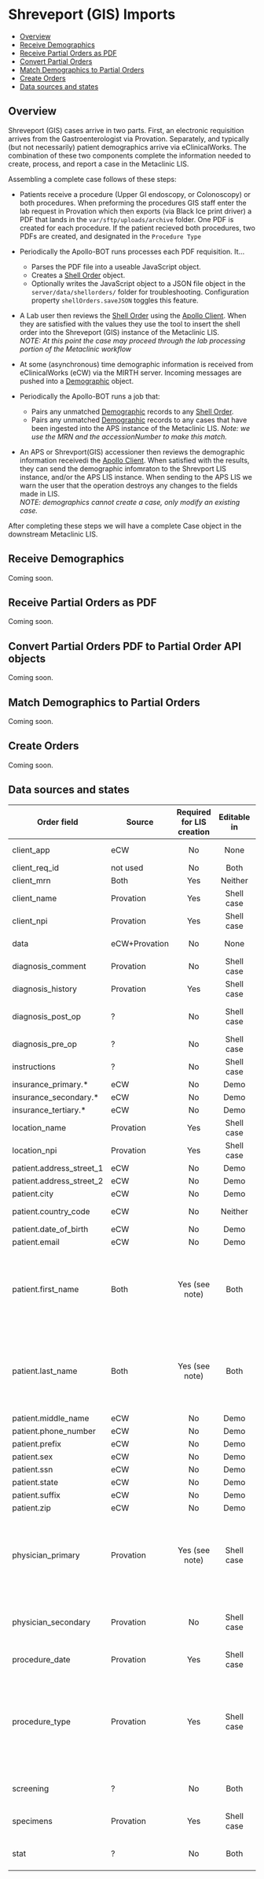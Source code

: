 # Shreveport (GIS) Imports

- [Overview](#overview)
- [Receive Demographics](#receive-demographics)
- [Receive Partial Orders as PDF](#received-partial-orders)
- [Convert Partial Orders](#convert-partial-order-pdf-to-partial-order-api-objects)
- [Match Demographics to Partial Orders](#match-demographics-to-partial-orders)
- [Create Orders](#create-orders)
- [Data sources and states](#data-sources-and-states)



## Overview

Shreveport (GIS) cases arrive in two parts. First, an electronic
requisition arrives from the Gastroenterologist via Provation. Separately,
and typically (but not necessarily) patient demographics arrive via
eClinicalWorks. The combination of these two components complete the
information needed to create, process, and report a case in the Metaclinic
LIS.

Assembling a complete case follows of these steps:

* Patients receive a procedure (Upper GI endoscopy, or Colonoscopy) or both
  procedures. When preforming the procedures GIS staff enter the lab request in Provation which
  then exports (via Black Ice print driver) a PDF that lands in the `var/sftp/uploads/archive`
  folder. One PDF is created for each procedure. If the patient recieved both
  procedures, two PDFs are created, and designated in the `Procedure Type`

* Periodically the Apollo-BOT runs processes each PDF requisition. It...
  - Parses the PDF file into a useable JavaScript object.
  - Creates a [Shell Order](../API/shellorder/README.md) object.
  - Optionally writes the JavaScript object to a JSON file object in the
    `server/data/shellorders/` folder for troubleshooting. Configuration
    property `shellOrders.saveJSON` toggles this feature.

* A Lab user then reviews the [Shell Order](#../API/shellorder/README.md) using
  the [Apollo Client](https://github.com/apaths/apollo-client). When they are
  satisfied with the values they use the tool to insert the shell order into
  the Shreveport (GIS) instance of the Metaclinic LIS.
  <br>
  *NOTE: At this point the case may proceed through the lab processing portion of
  the Metaclinic workflow*

* At some (asynchronous) time demographic information is received from
  eClinicalWorks (eCW) via the MIRTH server. Incoming messages are pushed
  into a [Demographic](../API/demographics/README.md) object.

* Periodically the Apollo-BOT runs a job that:
  - Pairs any unmatched [Demographic](../API/demographics/README.md) records
    to any [Shell Order](#../API/shellorder/README.md).
  - Pairs any unmatched [Demographic](../API/demographics/README.md) records
    to any cases that have been ingested into the APS instance of the
    Metaclinic LIS. *Note: we use the MRN and the accessionNumber to make this
    match.*

* An APS or Shrevport(GIS) accessioner then reviews the demographic
  information receivedi the [Apollo Client](https://github.com/apaths/apollo-client).
  When satisfied with the results, they can send the demographic infomraton to
  the Shrevport LIS instance, and/or the APS LIS instance. When sending to the
  APS LIS we warn the user that the operation destroys any changes to the
  fields made in LIS.
  <br>
  *NOTE: demographics cannot create a case, only modify an existing case.*

After completing these steps we will have a complete Case object in the
downstream Metaclinic LIS.

## Receive Demographics

Coming soon.



## Receive Partial Orders as PDF

Coming soon.



## Convert Partial Orders PDF to Partial Order API objects

Coming soon.



## Match Demographics to Partial Orders

Coming soon.



## Create Orders

Coming soon.



## Data sources and states

| Order field              | Source          | Required for LIS creation | Editable in | Description         |
|--------------------------|-----------------| :-----------------------: | :---------: |---------------------|
| client_app               | eCW             | No                        | None        | used for audit only. |
| client_req_id            | not used        | No                        | Both        |                      |
| client_mrn               | Both            | Yes                       | Neither     | Matching criteria    |
| client_name              | Provation       | Yes                       | Shell case  |                      |
| client_npi               | Provation       | Yes                       | Shell case  |                      |
| data                     | eCW+Provation   | No                        | None        | Hidden, used for audit only. |
| diagnosis_comment        | Provation       | No                        | Shell case  | (not typically used) |
| diagnosis_history        | Provation       | Yes                       | Shell case  | Impressions and indications fields |
| diagnosis_post_op        | ?               | No                        | Shell case  | Dont' see any diagnosis codes on either system |
| diagnosis_pre_op         | ?               | No                        | Shell case  | Don't see a source   |
| instructions             | ?               | No                        | Shell case  | (not typically used) |
| insurance_primary.*      | eCW             | No                        | Demo        |                      |
| insurance_secondary.*    | eCW             | No                        | Demo        |                      |
| insurance_tertiary.*     | eCW             | No                        | Demo        |                      |
| location_name            | Provation       | Yes                       | Shell case  |                      |
| location_npi             | Provation       | Yes                       | Shell case  | (fixed)              |
| patient.address_street_1 | eCW             | No                        | Demo        |                      |
| patient.address_street_2 | eCW             | No                        | Demo        |                      |
| patient.city             | eCW             | No                        | Demo        |                      |
| patient.country_code     | eCW             | No                        | Neither     | Default to 'US' for now  |
| patient.date_of_birth    | eCW             | No                        | Demo        |                      |
| patient.email            | eCW             | No                        | Demo        |                      |
| patient.first_name       | Both            | Yes (see note)            | Both        | LIS requires patient.firstName to create a case. Use Provation first name, updateable when demographics are available. |
| patient.last_name        | Both            | Yes (see note)            | Both        | LIS requires patient.lastName to create a case. Use Provation initially, then updateable when demographics are received. |
| patient.middle_name      | eCW             | No                        | Demo        |                      |
| patient.phone_number     | eCW             | No                        | Demo        |                      |
| patient.prefix           | eCW             | No                        | Demo        |                      |
| patient.sex              | eCW             | No                        | Demo        |                      |
| patient.ssn              | eCW             | No                        | Demo        |                      |
| patient.state            | eCW             | No                        | Demo        |                      |
| patient.suffix           | eCW             | No                        | Demo        |                      |
| patient.zip              | eCW             | No                        | Demo        |                      |
| physician_primary        | Provation       | Yes (see note)            | Shell case  | LIS does not require physician, but we should. Only the allow the physician shown on the Provation order. |
| physician_secondary      | Provation       | No                        | Shell case  | Only allow the referring physicain listed on teh Provation req.  |
| procedure_date           | Provation       | Yes                       | Shell case  |                      |
| procedure_type           | Provation       | Yes                       | Shell case  | Look for matching MRN/Date records with differing procedure_types. Union these and append bottles to a common sample list. |
| screening                | ?               | No                        | Both        | Havent' seen a data source for this? |
| specimens                | Provation       | Yes                       | Shell case  | Handle doubles correctly with a union |
| stat                     | ?               | No                        | Both        | Haven't seen a data source for this? |




